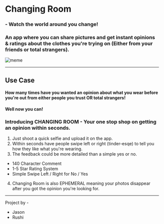 # Changing Room 
### - Watch the world around you change!

### An app where you can share pictures and get instant opinions & ratings about the clothes you're trying on (Either from your friends or total strangers).

![meme](https://s-media-cache-ak0.pinimg.com/736x/ed/ce/66/edce666791fc65766c5e1de5de8adb76.jpg)

---
## Use Case
#### How many times have you wanted an opinion about what you wear before you're out from either people you trust OR total strangers!
#### Well now you can!
### Introducing CHANGING ROOM - Your one stop shop on getting an opinion within seconds.
1. Just shoot a quick selfie and upload it on the app.
2. Within seconds have people swipe left or right (tinder-esqe) to tell you how they like what you're wearing.
3. The feedback could be more detailed than a simple yes or no.
  * 140 Character Comment
  * 1-5 Star Rating System
  * Simple Swipe Left / Right for No / Yes
4. Changing Room is also EPHEMERAL meaning your photos disappear after you got the opinion you're looking for.

---

Project by - 
 * Jason 
 * Rushi